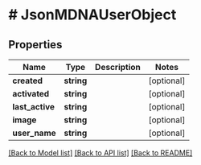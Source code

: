 # # JsonMDNAUserObject

## Properties

Name | Type | Description | Notes
------------ | ------------- | ------------- | -------------
**created** | **string** |  | [optional]
**activated** | **string** |  | [optional]
**last_active** | **string** |  | [optional]
**image** | **string** |  | [optional]
**user_name** | **string** |  | [optional]

[[Back to Model list]](../../README.md#models) [[Back to API list]](../../README.md#endpoints) [[Back to README]](../../README.md)

